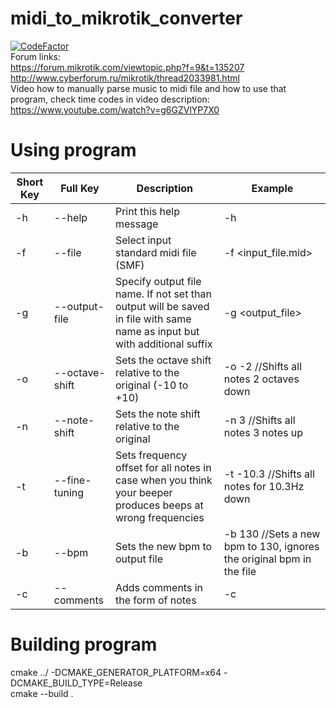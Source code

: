 # midi_to_mikrotik_converter
[![CodeFactor](https://www.codefactor.io/repository/github/altucor/midi_to_mikrotik_converter/badge/master)](https://www.codefactor.io/repository/github/altucor/midi_to_mikrotik_converter/overview/master)\
Forum links:\
https://forum.mikrotik.com/viewtopic.php?f=9&t=135207  
http://www.cyberforum.ru/mikrotik/thread2033981.html  
Video how to manually parse music to midi file and how to use that program, check time codes in video description:\
https://www.youtube.com/watch?v=g6GZVlYP7X0
# Using program

| Short Key | Full Key | Description | Example |
| ------ | ------ | ------ |  ------ |
| -h | --help | Print this help message | -h |
| -f | --file | Select input standard midi file (SMF) | -f <input_file.mid> |
| -g | --output-file | Specify output file name. If not set than output will be saved in file with same name as input but with additional suffix | -g <output_file> |
| -o | --octave-shift | Sets the octave shift relative to the original (-10 to +10) | -o -2 //Shifts all notes 2 octaves down |
| -n | --note-shift | Sets the note shift relative to the original | -n 3 //Shifts all notes 3 notes up |
| -t | --fine-tuning | Sets frequency offset for all notes in case when you think your beeper produces beeps at wrong frequencies | -t -10.3 //Shifts all notes for 10.3Hz down |
| -b | --bpm | Sets the new bpm to output file | -b 130 //Sets a new bpm to 130, ignores the original bpm in the file |
| -c | --comments | Adds comments in the form of notes | -c |


# Building program
cmake ../ -DCMAKE_GENERATOR_PLATFORM=x64 -DCMAKE_BUILD_TYPE=Release\
cmake --build .
